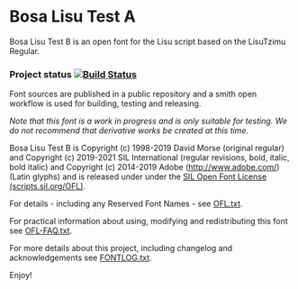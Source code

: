 # Bosa Lisu Test A

Bosa Lisu Test B is an open font for the Lisu script based on the LisuTzimu Regular.

### Project status [![Build Status](http://build.palaso.org/app/rest/builds/buildType:Fonts_Bosa/statusIcon)](http://build.palaso.org/viewType.html?buildTypeId=Fonts_Bosa&guest=1)
Font sources are published in a public repository and a smith open workflow is used for building, testing and releasing. 

_Note that this font is a work in progress and is only suitable for testing. We do not recommend that derivative works be created at this time._

Bosa Lisu Test B is Copyright (c) 1998-2019 David Morse (original regular) and Copyright (c) 2019-2021 SIL International (regular revisions, bold, italic, bold italic) and Copyright (c) 2014-2019 Adobe (http://www.adobe.com/) (Latin glyphs) and is released under under the [SIL Open Font License (scripts.sil.org/OFL)](http://scripts.sil.org/OFL).

For details - including any Reserved Font Names - see [OFL.txt](OFL.txt).  

For practical information about using, modifying and redistributing this font see [OFL-FAQ.txt](OFL-FAQ.txt).

For more details about this project, including changelog and acknowledgements see [FONTLOG.txt](FONTLOG.txt).

Enjoy!
